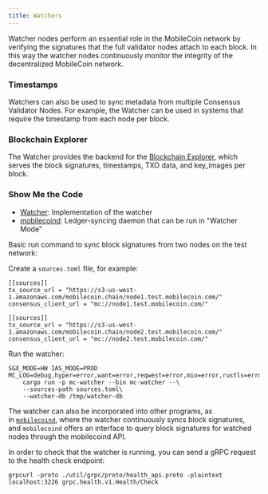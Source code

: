 ```yaml
---
title: Watchers
---
```

Watcher nodes perform an essential role in the MobileCoin network by verifying the signatures that the full validator nodes attach to each block. In this way the watcher nodes continuously monitor the integrity of the decentralized MobileCoin network.

### Timestamps

Watchers can also be used to sync metadata from multiple Consensus Validator Nodes. For example, the Watcher can be used
in systems that require the timestamp from each node per block.

### Blockchain Explorer

The Watcher provides the backend for the [Blockchain Explorer](https://block-explorer.mobilecoin.foundation/), which serves 
the block signatures, timestamps, TXO data, and key_images per block.

### Show Me the Code

* [Watcher](https://github.com/mobilecoinfoundation/mobilecoin/tree/master/watcher): Implementation of the watcher
* [mobilecoind](https://github.com/mobilecoinfoundation/mobilecoin/tree/master/mobilecoind): Ledger-syncing daemon that can be run in "Watcher Mode"

Basic run command to sync block signatures from two nodes on the test network:

Create a `sources.toml` file, for example:

```source-toml
[[sources]]
tx_source_url = "https://s3-us-west-1.amazonaws.com/mobilecoin.chain/node1.test.mobilecoin.com/"
consensus_client_url = "mc://node1.test.mobilecoin.com/"

[[sources]]
tx_source_url = "https://s3-us-west-1.amazonaws.com/mobilecoin.chain/node2.test.mobilecoin.com/"
consensus_client_url = "mc://node2.test.mobilecoin.com/"
```

Run the watcher:

```source-shell
SGX_MODE=HW IAS_MODE=PROD MC_LOG=debug,hyper=error,want=error,reqwest=error,mio=error,rustls=error\
    cargo run -p mc-watcher --bin mc-watcher --\
    --sources-path sources.toml\
    --watcher-db /tmp/watcher-db
```

The watcher can also be incorporated into other programs, as in [`mobilecoind`](https://github.com/mobilecoinfoundation/mobilecoin/blob/master/mobilecoind/README.md), where the watcher continuously syncs block signatures, and `mobilecoind` offers an interface to query block signatures for watched nodes through the mobilecoind API.

In order to check that the watcher is running, you can send a gRPC request to the health check endpoint:

```source-shell
grpcurl -proto ./util/grpc/proto/health_api.proto -plaintext localhost:3226 grpc.health.v1.Health/Check
```
